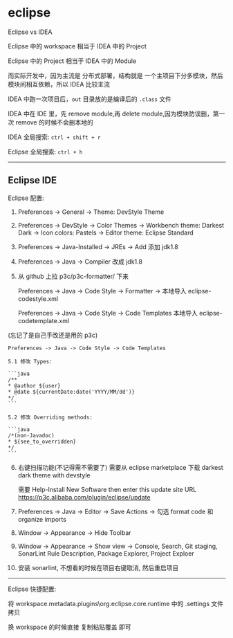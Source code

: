 # eclipse

Eclipse vs IDEA

Eclipse 中的 workspace 相当于 IDEA 中的 Project

Eclipse 中的 Project 相当于 IDEA 中的 Module

而实际开发中，因为主流是 分布式部署，结构就是 一个主项目下分多模块，然后模块间相互依赖，所以 IDEA 比较主流

IDEA 中跑一次项目后，`out` 目录放的是编译后的 `.class` 文件

IDEA 中在 IDE 里，先 remove module,再 delete module,因为模块防误删，第一次 remove 的时候不会删本地的

IDEA 全局搜索: `ctrl + shift + r`

Eclipse 全局搜索: `ctrl + h`

---

## Eclipse IDE

Eclipse 配置:

1. Preferences -> General -> Theme: DevStyle Theme

2. Preferences -> DevStyle -> Color Themes -> Workbench theme: Darkest Dark -> Icon colors: Pastels -> Editor theme: Eclipse Standard

3. Preferences -> Java-Installed -> JREs -> Add 添加 jdk1.8

4. Preferences -> Java -> Compiler 改成 jdk1.8

5. 从 github 上拉 p3c/p3c-formatter/ 下来

    Preferences -> Java -> Code Style -> Formatter -> 本地导入 eclipse-codestyle.xml

    Preferences -> Java -> Code Style -> Code Templates 本地导入 eclipse-codetemplate.xml

  (忘记了是自己手改还是用的 p3c)

    Preferences -> Java -> Code Style -> Code Templates

    5.1 修改 Types:

    ```java
    /**
    * @author ${user}
    * @date ${currentDate:date('YYYY/MM/dd')}
    */
    ```

    5.2 修改 Overriding methods:

    ```java
    /*(non-Javadoc)
    * ${see_to_overridden}
    */
    ```

6. 右键扫描功能(不记得需不需要了) 需要从 eclipse marketplace 下载 darkest dark theme with devstyle

    需要 Help-Install New Software then enter this update site URL https://p3c.alibaba.com/plugin/eclipse/update

7. Preferences -> Java -> Editor -> Save Actions -> 勾选 format code 和 organize imports

8. Window -> Appearance -> Hide Toolbar

9. Window -> Appearance -> Show view -> Console, Search, Git staging, SonarLint Rule Description, Package Explorer, Project Exploer

10. 安装 sonarlint, 不想看的时候在项目右键取消, 然后重启项目

---

Eclipse 快捷配置:

将 workspace\.metadata\.plugins\org.eclipse.core.runtime 中的 .settings 文件拷贝

换 workspace 的时候直接 复制粘贴覆盖 即可
